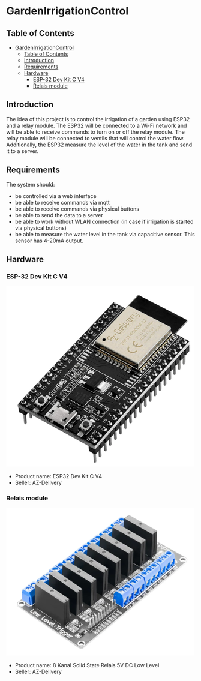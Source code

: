 # GardenIrrigationControl

## Table of Contents

- [GardenIrrigationControl](#gardenirrigationcontrol)
  - [Table of Contents](#table-of-contents)
  - [Introduction](#introduction)
  - [Requirements](#requirements)
  - [Hardware](#hardware)
    - [ESP-32 Dev Kit C V4](#esp-32-dev-kit-c-v4)
    - [Relais module](#relais-module)

## Introduction

The idea of this project is to control the irrigation of a garden using ESP32 and a relay module.
The ESP32 will be connected to a Wi-Fi network and will be able to receive commands to turn on or off the relay module.
The relay module will be connected to ventils that will control the water flow.
Additionally, the ESP32 measure the level of the water in the tank and send it to a server.

## Requirements

The system should:

- be controlled via a web interface
- be able to receive commands via mqtt
- be able to receive commands via physical buttons
- be able to send the data to a server
- be able to work without WLAN connection (in case if irrigation is started via physical buttons)
- be able to measure the water level in the tank via capacitive sensor. This sensor has 4-20mA output.

## Hardware

### ESP-32 Dev Kit C V4

<img src="_assets/_images/esp32DevKitCV4.png" width="500" alt="ESP32 Dev Kit C V4">

- Product name: ESP32 Dev Kit C V4
- Seller: AZ-Delivery

### Relais module

<img src="_assets/_images/8chSSRModule.png" width="500" alt="8 Channel SSR Module">

- Product name: 8 Kanal Solid State Relais 5V DC Low Level
- Seller: AZ-Delivery

